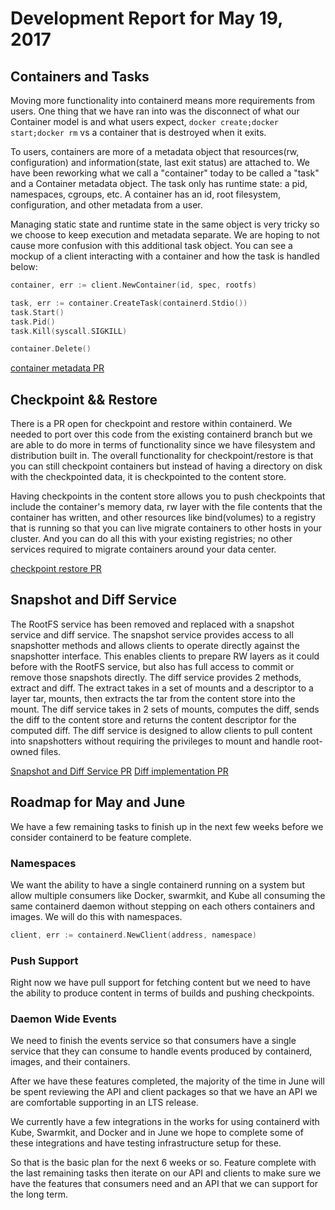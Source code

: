# Development Report for May 19, 2017

## Containers and Tasks

Moving more functionality into containerd means more requirements from users.  One thing that we have ran into was the disconnect of what our Container model is and what users expect, `docker create;docker start;docker rm` vs a container that is destroyed when it exits.

To users, containers are more of a metadata object that resources(rw, configuration) and information(state, last exit status) are attached to.  We have been reworking what we call a "container" today to be called a "task" and a Container metadata object.  The task only has runtime state:  a pid, namespaces, cgroups, etc.  A container has an id, root filesystem, configuration, and other metadata from a user.

Managing static state and runtime state in the same object is very tricky so we choose to keep execution and metadata separate.  We are hoping to not cause more confusion with this additional task object.  You can see a mockup of a client interacting with a container and how the task is handled below:

```go
container, err := client.NewContainer(id, spec, rootfs)

task, err := container.CreateTask(containerd.Stdio())
task.Start()
task.Pid()
task.Kill(syscall.SIGKILL)

container.Delete()
```

[container metadata PR](https://github.com/containerd/containerd/pull/859)

## Checkpoint && Restore

There is a PR open for checkpoint and restore within containerd.  We needed to port over this code from the existing containerd branch but we are able to do more in terms of functionality since we have filesystem and distribution built in.  The overall functionality for checkpoint/restore is that you can still checkpoint containers but instead of having a directory on disk with the checkpointed data, it is checkpointed to the content store.

Having checkpoints in the content store allows you to push checkpoints that include the container's memory data, rw layer with the file contents that the container has written, and other resources like bind(volumes) to a registry that is running so that you can live migrate containers to other hosts in your cluster.  And you can do all this with your existing registries; no other services required to migrate containers around your data center.

[checkpoint restore PR](https://github.com/containerd/containerd/pull/862)

## Snapshot and Diff Service

The RootFS service has been removed and replaced with a snapshot service and
diff service. The snapshot service provides access to all snapshotter methods
and allows clients to operate directly against the snapshotter interface. This
enables clients to prepare RW layers as it could before with the RootFS service,
but also has full access to commit or remove those snapshots directly. The diff
service provides 2 methods, extract and diff. The extract takes in a set of
mounts and a descriptor to a layer tar, mounts, then extracts the tar from the
content store into the mount. The diff service takes in 2 sets of mounts,
computes the diff, sends the diff to the content store and returns the content
descriptor for the computed diff. The diff service is designed to allow clients
to pull content into snapshotters without requiring the privileges to mount and
handle root-owned files.

[Snapshot and Diff Service PR](https://github.com/containerd/containerd/pull/849)
[Diff implementation PR](https://github.com/containerd/containerd/pull/863)

## Roadmap for May and June

We have a few remaining tasks to finish up in the next few weeks before we consider containerd to be feature complete.

### Namespaces

We want the ability to have a single containerd running on a system but allow multiple consumers like Docker, swarmkit, and Kube all consuming the same containerd daemon without stepping on each others containers and images.  We will do this with namespaces.

```go
client, err := containerd.NewClient(address, namespace)
```

### Push Support

Right now we have pull support for fetching content but we need to have the ability to produce content in terms of builds and pushing checkpoints.

### Daemon Wide Events

We need to finish the events service so that consumers have a single service that they can consume to handle events produced by containerd, images, and their containers.


After we have these features completed, the majority of the time in June will be spent reviewing the API and client packages so that we have an API we are comfortable supporting in an LTS release.

We currently have a few integrations in the works for using containerd with Kube, Swarmkit, and Docker and in June we hope to complete some of these integrations and have testing infrastructure setup for these.

So that is the basic plan for the next 6 weeks or so.  Feature complete with the last remaining tasks then iterate on our API and clients to make sure we have the features that consumers need and an API that we can support for the long term.

